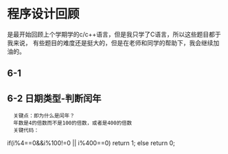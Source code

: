 # 程序设计回顾
   是最开始回顾上个学期学的c/c++语言，但是我只学了C语言，所以这些题目都于我来说，
   有些题目的难度还是挺大的，但是在老师和同学的帮助下，我会继续加油的。
   
   
##  6-1 

##  6-2 日期类型-判断闰年
      关键点：即为什么是闰年？
      年数是4的倍数而不是100的倍数，或者是400的倍数
      关键代码：
      
   if(i%4==0&&i%100!=0 || i%400==0)
   return 1;
   else
   return 0;
     



